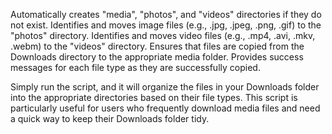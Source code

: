 
Automatically creates "media", "photos", and "videos" directories if they do not exist.
Identifies and moves image files (e.g., .jpg, .jpeg, .png, .gif) to the "photos" directory.
Identifies and moves video files (e.g., .mp4, .avi, .mkv, .webm) to the "videos" directory.
Ensures that files are copied from the Downloads directory to the appropriate media folder.
Provides success messages for each file type as they are successfully copied.



Simply run the script, and it will organize the files in your Downloads folder into the appropriate directories based on their file types. This script is particularly useful for users who frequently download media files and need a quick way to keep their Downloads folder tidy.
